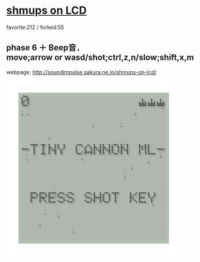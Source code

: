 # [shmups on LCD](http://wonderfl.net/c/7lZE)

favorite:212 / forked:55

phase 6 ＋ Beep音．  
move;arrow or wasd/shot;ctrl,z,n/slow;shift,x,m  
--------------------------------------------------  
webpage; http://soundimpulse.sakura.ne.jp/shmups-on-lcd/

![thumbnail](./thumbnail.jpg)